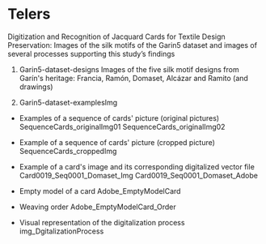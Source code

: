 # Telers
Digitization and Recognition of Jacquard Cards for Textile Design Preservation: Images of the silk motifs of the Garin5 dataset  and images of several processes supporting this study’s findings



1) Garin5-dataset-designs
Images of the five silk motif designs from Garín's heritage: Francia, Ramón, Domaset, Alcázar and Ramito (and drawings)


2) Garin5-dataset-examplesImg

* Examples of a sequence of cards' picture (original pictures)
SequenceCards_originalImg01
SequenceCards_originalImg02

* Example of a sequence of cards' picture (cropped picture)
SequenceCards_croppedImg


* Example of a card's image and its corresponding digitalized vector file
Card0019_Seq0001_Domaset_Img
Card0019_Seq0001_Domaset_Adobe

* Empty model of a card
Adobe_EmptyModelCard

* Weaving order 
Adobe_EmptyModelCard_Order

* Visual representation of the digitalization process
img_DgitalizationProcess





